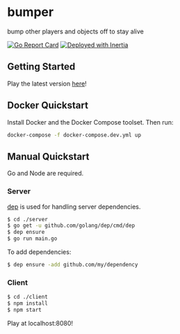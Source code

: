 # bumper
bump other players and objects off to stay alive

[![Go Report Card](https://goreportcard.com/badge/github.com/ubclaunchpad/bumper)](https://goreportcard.com/report/github.com/ubclaunchpad/bumper) [![Deployed with Inertia](https://img.shields.io/badge/Deploying%20with-Inertia-blue.svg)](https://github.com/ubclaunchpad/inertia)

## Getting Started
Play the latest version [here](http://bumper.ubclaunchpad.com)!  

## Docker Quickstart
Install Docker and the Docker Compose toolset. Then run:
```bash
docker-compose -f docker-compose.dev.yml up
```

## Manual Quickstart
Go and Node are required.  

### Server
[dep](https://github.com/golang/dep) is used for handling server dependencies.
```bash
$ cd ./server
$ go get -u github.com/golang/dep/cmd/dep
$ dep ensure
$ go run main.go
```
To add dependencies:
```bash
$ dep ensure -add github.com/my/dependency
```

### Client
```bash
$ cd ./client
$ npm install
$ npm start
```
Play at localhost:8080!